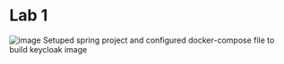 # Lab 1
![image](https://github.com/user-attachments/assets/ce03042d-b801-411e-80a8-a7bb743e0cbf)
Setuped spring project and configured docker-compose file to build keycloak image
